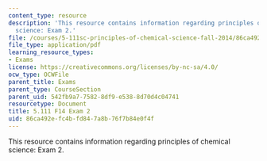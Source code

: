 ```yaml
---
content_type: resource
description: 'This resource contains information regarding principles of chemical
  science: Exam 2.'
file: /courses/5-111sc-principles-of-chemical-science-fall-2014/86ca492efc4bfd847a8b76f7b84e0f4f_MIT5_111F14_Exam2.pdf
file_type: application/pdf
learning_resource_types:
- Exams
license: https://creativecommons.org/licenses/by-nc-sa/4.0/
ocw_type: OCWFile
parent_title: Exams
parent_type: CourseSection
parent_uid: 542fb9a7-7582-8df9-e538-8d70d4c04741
resourcetype: Document
title: 5.111 F14 Exam 2
uid: 86ca492e-fc4b-fd84-7a8b-76f7b84e0f4f
---
```

This resource contains information regarding principles of chemical science: Exam 2.